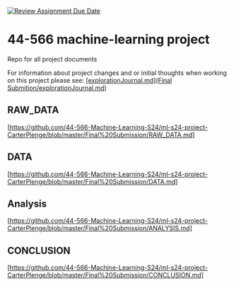 [![Review Assignment Due Date](https://classroom.github.com/assets/deadline-readme-button-24ddc0f5d75046c5622901739e7c5dd533143b0c8e959d652212380cedb1ea36.svg)](https://classroom.github.com/a/7lKBcjfN)
# 44-566 machine-learning project
Repo for all project documents

For information about project changes and or initial thoughts when working on this project please see: 
[[explorationJournal.md](Final Submition/explorationJournal.md)](https://github.com/44-566-Machine-Learning-S24/ml-s24-project-CarterPlenge/blob/master/Final%20Submission/explorationJournal.md)

## RAW_DATA
[https://github.com/44-566-Machine-Learning-S24/ml-s24-project-CarterPlenge/blob/master/Final%20Submission/RAW_DATA.md]

## DATA
[https://github.com/44-566-Machine-Learning-S24/ml-s24-project-CarterPlenge/blob/master/Final%20Submission/DATA.md]

## Analysis
[https://github.com/44-566-Machine-Learning-S24/ml-s24-project-CarterPlenge/blob/master/Final%20Submission/ANALYSIS.md]

## CONCLUSION
[https://github.com/44-566-Machine-Learning-S24/ml-s24-project-CarterPlenge/blob/master/Final%20Submission/CONCLUSION.md]
